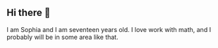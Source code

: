 ## Hi there 👋
I am Sophia and I am seventeen years old.
I love work with math, and I probably will be in some area like that.

<!--
**3Asanth/3Asanth** is a ✨ _special_ ✨ repository because its `README.md` (this file) appears on your GitHub profile.

Here are some ideas to get you started:

- 🔭 I’m currently working on photography
- 🌱 I’m currently learning more about english
- 👯 I’m looking to collaborate on ...
- 🤔 I’m looking for help with God.
- 💬 Ask me aboutmath.
- 📫 How to reach me: @sophia.santh on instagram
- 😄 Pronouns: she,her
- ⚡ Fun fact: I don´t have
-->
